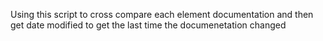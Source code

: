 Using this script to cross compare each element documentation and then get date modified to get the last time the documenetation changed 
